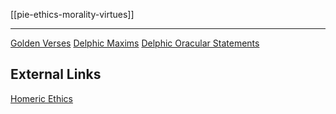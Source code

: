 [[pie-ethics-morality-virtues]]

---

[Golden Verses](https://en.wikipedia.org/wiki/Golden-Verses)
[Delphic Maxims](https://en.wikipedia.org/wiki/Delphic-maxims)
[Delphic Oracular Statements](https://en.wikipedia.org/wiki/List-of-oracular-statements-from-Delphi)



## External Links
[Homeric Ethics](https://www.uvm.edu/~jbailly/courses/homeric%20ethics.html)